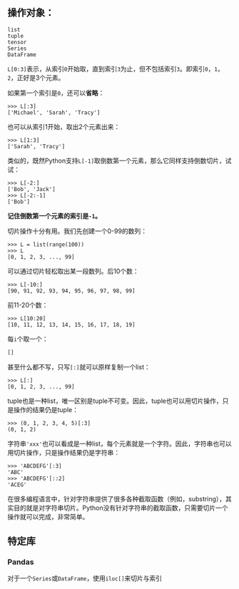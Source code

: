 ## 操作对象：
```
list
tuple
tensor
Series
DataFrame
```

`L[0:3]`表示，从索引`0`开始取，直到索引`3`为止，但不包括索引`3`。即索引`0`，`1`，`2`，正好是3个元素。

如果第一个索引是`0`，还可以**省略**：

```plain
>>> L[:3]
['Michael', 'Sarah', 'Tracy']
```

也可以从索引1开始，取出2个元素出来：

```plain
>>> L[1:3]
['Sarah', 'Tracy']
```

类似的，既然Python支持`L[-1]`取倒数第一个元素，那么它同样支持倒数切片，试试：

```plain
>>> L[-2:]
['Bob', 'Jack']
>>> L[-2:-1]
['Bob']
```

**记住倒数第一个元素的索引是`-1`。**

切片操作十分有用。我们先创建一个0-99的数列：

```plain
>>> L = list(range(100))
>>> L
[0, 1, 2, 3, ..., 99]
```

可以通过切片轻松取出某一段数列。后10个数：

```plain
>>> L[-10:]
[90, 91, 92, 93, 94, 95, 96, 97, 98, 99]
```

前11-20个数：

```plain
>>> L[10:20]
[10, 11, 12, 13, 14, 15, 16, 17, 18, 19]
```

每`i`个取一个：
```python
[]
```
甚至什么都不写，只写`[:]`就可以原样复制一个list：

```plain
>>> L[:]
[0, 1, 2, 3, ..., 99]
```

tuple也是一种list，唯一区别是tuple不可变。因此，tuple也可以用切片操作，只是操作的结果仍是tuple：

```plain
>>> (0, 1, 2, 3, 4, 5)[:3]
(0, 1, 2)
```

字符串`'xxx'`也可以看成是一种list，每个元素就是一个字符。因此，字符串也可以用切片操作，只是操作结果仍是字符串：

```plain
>>> 'ABCDEFG'[:3]
'ABC'
>>> 'ABCDEFG'[::2]
'ACEG'
```

在很多编程语言中，针对字符串提供了很多各种截取函数（例如，substring），其实目的就是对字符串切片。Python没有针对字符串的截取函数，只需要切片一个操作就可以完成，非常简单。

## 特定库
### Pandas
对于一个`Series`或`DataFrame`，使用`iloc[]`来切片与索引